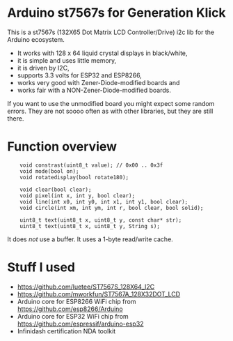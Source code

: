 # Arduino st7567s for Generation Klick

This is a st7567s (132X65 Dot Matrix LCD Controller/Drive) i2c lib for the Arduino ecosystem.

* It works with 128 x 64 liquid crystal displays in black/white,
* it is simple and uses little memory,
* it is driven by I2C,
* supports 3.3 volts for ESP32 and ESP8266,
* works very good with Zener-Diode-modified boards and
* works fair with a NON-Zener-Diode-modified boards.

If you want to use the unmodified board you might expect some random errors. They are not soooo often
as with other libraries, but they are still there.

# Function overview
```
    void constrast(uint8_t value); // 0x00 .. 0x3f
    void mode(bool on);
    void rotatedisplay(bool rotate180);

    void clear(bool clear);
    void pixel(int x, int y, bool clear);
    void line(int x0, int y0, int x1, int y1, bool clear);
    void circle(int xm, int ym, int r, bool clear, bool solid);

    uint8_t text(uint8_t x, uint8_t y, const char* str);
    uint8_t text(uint8_t x, uint8_t y, String s);
```

It does *not* use a buffer. It uses a 1-byte read/write cache.

# Stuff I used

* https://github.com/luetee/ST7567S_128X64_I2C
* https://github.com/mworkfun/ST7567A_128X32DOT_LCD
* Arduino core for ESP8266 WiFi chip from https://github.com/esp8266/Arduino
* Arduino core for ESP32 WiFi chip from https://github.com/espressif/arduino-esp32
* Infinidash certification NDA toolkit
